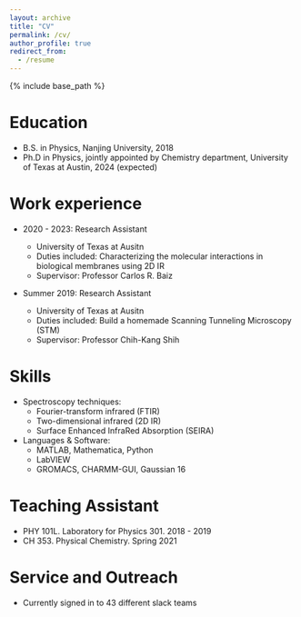 ```yaml
---
layout: archive
title: "CV"
permalink: /cv/
author_profile: true
redirect_from:
  - /resume
---
```


{% include base_path %}

Education
======
* B.S. in Physics, Nanjing University, 2018
* Ph.D in Physics, jointly appointed by Chemistry department, University of Texas at Austin, 2024 (expected)

Work experience
======
* 2020 - 2023: Research Assistant
  * University of Texas at Ausitn
  * Duties included: Characterizing the molecular interactions in biological membranes using 2D IR
  * Supervisor: Professor Carlos R. Baiz

* Summer 2019: Research Assistant
  * University of Texas at Ausitn
  * Duties included: Build a homemade Scanning Tunneling Microscopy (STM)
  * Supervisor: Professor Chih-Kang Shih
  
Skills
======
* Spectroscopy techniques:
  * Fourier-transform infrared (FTIR)
  * Two-dimensional infrared (2D IR)
  * Surface Enhanced InfraRed Absorption (SEIRA)
* Languages & Software:
  * MATLAB, Mathematica, Python
  * LabVIEW
  * GROMACS, CHARMM-GUI, Gaussian 16
  
Teaching Assistant
======
* PHY 101L. Laboratory for Physics 301. 2018 - 2019
* CH 353. Physical Chemistry. Spring 2021
  
Service and Outreach
======
* Currently signed in to 43 different slack teams
